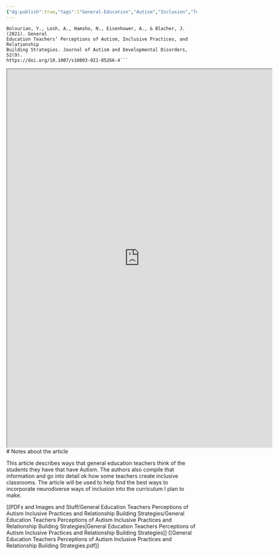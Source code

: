 ```yaml
---
{"dg-publish":true,"tags":["General-Education","Autism","Inclusion","Teacher-Perceptions","Pedagogical-Practices","Source"],"permalink":"/Sources with Notes/Articles/General Education Teachers’ Perceptions of Autism, Inclusive Practices, and Relationship Building Strategies/","dgPassFrontmatter":true}
---
```


```
Bolourian, Y., Losh, A., Hamsho, N., Eisenhower, A., & Blacher, J. (2021). General
Education Teachers’ Perceptions of Autism, Inclusive Practices, and Relationship
Building Strategies. Journal of Autism and Developmental Disorders, 52(9).
https://doi.org/10.1007/s10803-021-05266-4```
```

<iframe src="https://drive.google.com/file/d/19H5qykhch4U7MmUdjue-VnwqPg-RMCZP/preview" width="700" height="1000" ></iframe>
# Notes about the article

This article describes ways that general education teachers think of the students
they have that have Autism. The authors also compile that information and go into detail
ok how some teachers create inclusive classrooms. The article will be used to help find
the best ways to incorporate neurodiverse ways of inclusion into the curriculum I plan to
make.

[[PDFs and Images and Stuff/General Education Teachers Perceptions of Autism Inclusive Practices and Relationship Building Strategies/General Education Teachers Perceptions of Autism Inclusive Practices and Relationship Building Strategies\|General Education Teachers Perceptions of Autism Inclusive Practices and Relationship Building Strategies]]
[[General Education Teachers Perceptions of Autism Inclusive Practices and Relationship Building Strategies.pdf]]